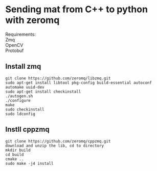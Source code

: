 # Sending mat from C++ to python with zeromq

Requirements:  
Zmq  
OpenCV  
Protobuf 


## Install zmq
```
git clone https://github.com/zeromq/libzmq.git
sudo apt-get install libtool pkg-config build-essential autoconf automake uuid-dev
sudo apt-get install checkinstall
./autogen.sh
./configure
make
sudo checkinstall
sudo ldconfig
```

## Instll cppzmq
```
git clone https://github.com/zeromq/cppzmq.git
download and unzip the lib, cd to directory
mkdir build
cd build
cmake ..
sudo make -j4 install
```

